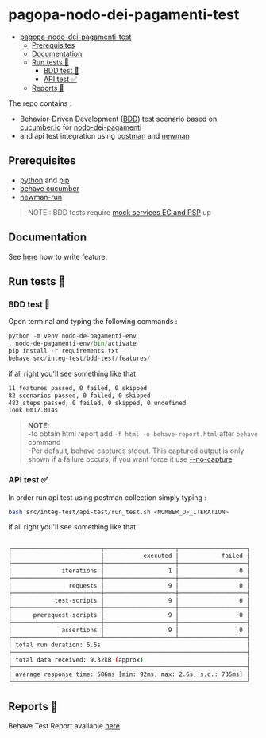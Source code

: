 # pagopa-nodo-dei-pagamenti-test

- [pagopa-nodo-dei-pagamenti-test](#pagopa-nodo-dei-pagamenti-test)
  - [Prerequisites](#prerequisites)
  - [Documentation](#documentation)
  - [Run tests 🧪](#run-tests-)
    - [BDD test 🥒](#bdd-test-)
    - [API test ✅](#api-test-)
  - [Reports 🧾](#reports-)


The repo contains : 
-  Behavior-Driven Development ([BDD](https://cucumber.io/docs/bdd/)) test scenario based 
  on [cucumber.io](https://cucumber.io/) for [nodo-dei-pagamenti](https://github.com/pagopa/pagopa-nodo4-nodo-dei-pagamenti)
- and api test integration using [postman](https://www.postman.com/) and [newman](https://www.npmjs.com/package/newman-run)

## Prerequisites 
- [python](https://www.python.org/) and [pip](https://pip.pypa.io/en/stable/installation/)
- [behave cucumber](https://cucumber.io/docs/installation/python/)
- [newman-run](https://www.npmjs.com/package/newman-run)
  
>NOTE : BDD tests require [mock services EC and PSP](https://github.com/pagopa/pagopa-mock-ec) up

## Documentation

See [here](src/integ-test/bdd-test/README.md) how to write feature.

## Run tests 🧪

### BDD test 🥒

Open terminal and typing the following commands : 

```py
python -m venv nodo-de-pagamenti-env
. nodo-de-pagamenti-env/bin/activate
pip install -r requirements.txt
behave src/integ-test/bdd-test/features/
```

if all right you'll see something like that 

```sh
11 features passed, 0 failed, 0 skipped
82 scenarios passed, 0 failed, 0 skipped
483 steps passed, 0 failed, 0 skipped, 0 undefined
Took 0m17.014s
```

>**NOTE**:\
-to obtain html report add `-f html -o behave-report.html` after `behave` command \
-Per default, behave captures stdout. This captured output is only shown if a failure occurs, if you want force it use [--no-capture](https://behave.readthedocs.io/en/stable/behave.html#cmdoption-no-capture) 

### API test ✅

In order run api test using postman collection simply typing : 

```sh
bash src/integ-test/api-test/run_test.sh <NUMBER_OF_ITERATION>
```

if all right you'll see something like that 


```sh

┌─────────────────────────┬────────────────────┬───────────────────┐
│                         │           executed │            failed │
├─────────────────────────┼────────────────────┼───────────────────┤
│              iterations │                  1 │                 0 │
├─────────────────────────┼────────────────────┼───────────────────┤
│                requests │                  9 │                 0 │
├─────────────────────────┼────────────────────┼───────────────────┤
│            test-scripts │                  9 │                 0 │
├─────────────────────────┼────────────────────┼───────────────────┤
│      prerequest-scripts │                  9 │                 0 │
├─────────────────────────┼────────────────────┼───────────────────┤
│              assertions │                  9 │                 0 │
├─────────────────────────┴────────────────────┴───────────────────┤
│ total run duration: 5.5s                                         │
├──────────────────────────────────────────────────────────────────┤
│ total data received: 9.32kB (approx)                             │
├──────────────────────────────────────────────────────────────────┤
│ average response time: 586ms [min: 92ms, max: 2.6s, s.d.: 735ms] │
└──────────────────────────────────────────────────────────────────┘
```

## Reports 🧾

Behave Test Report available [here](https://pagopa.github.io/pagopa-nodo-dei-pagamenti-test/)